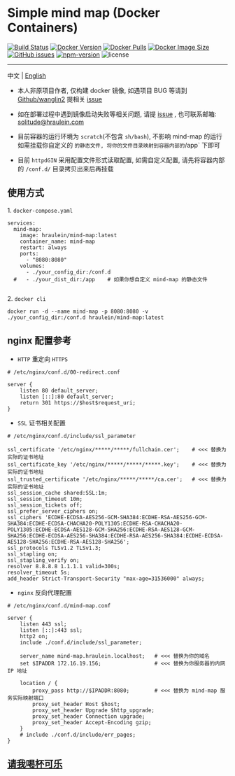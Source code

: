 # Simple mind map (Docker Containers)

[![Build Status](https://github.com/hraulein/mind-map/workflows/Multi-Platform%20Docker%20Build/badge.svg)](https://github.com/hraulein/mind-map/actions)
[![Docker Version](https://img.shields.io/docker/v/hraulein/mind-map/latest)](https://github.com/hraulein/mind-map/)
[![Docker Pulls](https://img.shields.io/docker/pulls/hraulein/mind-map)](https://hub.docker.com/r/hraulein/mind-map/)
[![Docker Image Size](https://img.shields.io/docker/image-size/hraulein/mind-map/latest)](https://hub.docker.com/r/hraulein/mind-map/)
[![GitHub issues](https://img.shields.io/github/issues/hraulein/mind-map)](https://github.com/hraulein/mind-map/issues)
[![npm-version](https://img.shields.io/npm/v/simple-mind-map)](https://www.npmjs.com/package/simple-mind-map)
![license](https://img.shields.io/npm/l/express.svg)

---

中文 | [English](./README_en.md)

- 本人非原项目作者, 仅构建 docker 镜像, 如遇项目 BUG 等请到 [Github/wanglin2](https://github.com/wanglin2/mind-map) 提相关 [issue](https://github.com/wanglin2/mind-map/issues) 

- 如在部署过程中遇到镜像启动失败等相关问题, 请提 [issue](https://github.com/hraulein/mind-map/issues) , 也可联系邮箱: [solitude@hraulein.com](mailto:solitude@hraulein.com)  

- 目前容器的运行环境为 `scratch`(不包含 `sh/bash`), 不影响 mind-map 的运行  
如需挂载你自定义的 ` 的静态文件, 将你的文件目录映射到容器内部的 `/app` 下即可

- 目前 `httpdGIN` 采用配置文件形式读取配置, 如需自定义配置, 请先将容器内部的 `/conf.d/` 目录拷贝出来后再挂载

## 使用方式

1\. `docker-compose.yaml`

```
services:
  mind-map:
    image: hraulein/mind-map:latest
    container_name: mind-map
    restart: always
    ports:
      - "8080:8080"  
    volumes:                   
      - ./your_config_dir:/conf.d
  #   - ./your_dist_dir:/app    # 如果你想自定义 mind-map 的静态文件


```

2\. `docker cli`

```
docker run -d --name mind-map -p 8080:8080 -v ./your_config_dir:/conf.d hraulein/mind-map:latest
```

## nginx 配置参考

- `HTTP` 重定向 `HTTPS` 

```
# /etc/nginx/conf.d/00-redirect.conf

server {
    listen 80 default_server;
    listen [::]:80 default_server;
    return 301 https://$host$request_uri;
}
```

- `SSL` 证书相关配置  

``` 
# /etc/nginx/conf.d/include/ssl_parameter

ssl_certificate '/etc/nginx/*****/*****/fullchain.cer';    # <<< 替换为实际的证书地址
ssl_certificate_key '/etc/nginx/*****/*****/*****.key';    # <<< 替换为实际的证书地址
ssl_trusted_certificate '/etc/nginx/*****/*****/ca.cer';   # <<< 替换为实际的证书地址
ssl_session_cache shared:SSL:1m;
ssl_session_timeout 10m;
ssl_session_tickets off;
ssl_prefer_server_ciphers on;
ssl_ciphers 'ECDHE-ECDSA-AES256-GCM-SHA384:ECDHE-RSA-AES256-GCM-SHA384:ECDHE-ECDSA-CHACHA20-POLY1305:ECDHE-RSA-CHACHA20-POLY1305:ECDHE-ECDSA-AES128-GCM-SHA256:ECDHE-RSA-AES128-GCM-SHA256:ECDHE-ECDSA-AES256-SHA384:ECDHE-RSA-AES256-SHA384:ECDHE-ECDSA-AES128-SHA256:ECDHE-RSA-AES128-SHA256';
ssl_protocols TLSv1.2 TLSv1.3;
ssl_stapling on;
ssl_stapling_verify on;
resolver 8.8.8.8 1.1.1.1 valid=300s;
resolver_timeout 5s;
add_header Strict-Transport-Security "max-age=31536000" always;
```

- `nginx` 反向代理配置

``` 
# /etc/nginx/conf.d/mind-map.conf

server {
    listen 443 ssl;
    listen [::]:443 ssl;
    http2 on;
    include ./conf.d/include/ssl_parameter;  
  
    server_name mind-map.hraulein.localhost;   # <<< 替换为你的域名
    set $IPADDR 172.16.19.156;                 # <<< 替换为你服务器的内网 IP 地址

    location / {
        proxy_pass http://$IPADDR:8080;        # <<< 替换为 mind-map 服务实际映射端口
        proxy_set_header Host $host;
        proxy_set_header Upgrade $http_upgrade;
        proxy_set_header Connection upgrade;
        proxy_set_header Accept-Encoding gzip;
    }    
    # include ./conf.d/include/err_pages;
}
```

## [请我喝杯可乐](https://github.com/Hraulein/mind-map/issues/1#%E6%94%AF%E6%8C%81%E4%B8%80%E4%B8%8B)


